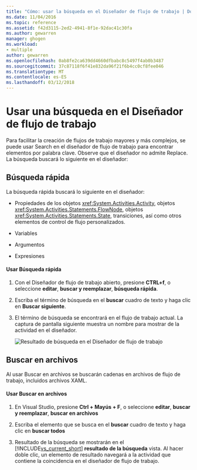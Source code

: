 ```yaml
---
title: "Cómo: usar la búsqueda en el Diseñador de flujo de trabajo | Documentos de Microsoft"
ms.date: 11/04/2016
ms.topic: reference
ms.assetid: f42d3115-2ed2-4941-8f1e-92dac41c30fa
ms.author: gewarren
manager: ghogen
ms.workload:
- multiple
author: gewarren
ms.openlocfilehash: 0ab8fe2ca639dd4660dfbabc8c5497f4ab0b3487
ms.sourcegitcommit: 37c87118f6f41e832da96f21f6b4cc0cf8fee046
ms.translationtype: MT
ms.contentlocale: es-ES
ms.lasthandoff: 03/12/2018
---
```

# <a name="how-to-use-search-in-the-workflow-designer"></a>Usar una búsqueda en el Diseñador de flujo de trabajo
Para facilitar la creación de flujos de trabajo mayores y más complejos, se puede usar Search en el diseñador de flujo de trabajo para encontrar elementos por palabra clave. Observe que el diseñador no admite Replace. La búsqueda buscará lo siguiente en el diseñador:  
  
## <a name="quick-find"></a>Búsqueda rápida  
 La búsqueda rápida buscará lo siguiente en el diseñador:  
  
-   Propiedades de los objetos <xref:System.Activities.Activity>, objetos <xref:System.Activities.Statements.FlowNode>, objetos <xref:System.Activities.Statements.State>, transiciones, así como otros elementos de control de flujo personalizados.  
  
-   Variables  
  
-   Argumentos  
  
-   Expresiones  
  
#### <a name="using-quick-find"></a>Usar Búsqueda rápida  
  
1.  Con el Diseñador de flujo de trabajo abierto, presione **CTRL+f**, o seleccione **editar**, **buscar y reemplazar**, **búsqueda rápida**.  
  
2.  Escriba el término de búsqueda en el **buscar** cuadro de texto y haga clic en **Buscar siguiente**.  
  
3.  El término de búsqueda se encontrará en el flujo de trabajo actual. La captura de pantalla siguiente muestra un nombre para mostrar de la actividad en el diseñador.  
  
     ![Resultado de búsqueda en el Diseñador de flujo de trabajo](../workflow-designer/media/designersearch.png "DesignerSearch")  
  
## <a name="find-in-files"></a>Buscar en archivos  
 Al usar Buscar en archivos se buscarán cadenas en archivos de flujo de trabajo, incluidos archivos XAML.  
  
#### <a name="using-find-in-files"></a>Usar Buscar en archivos  
  
1.  En Visual Studio, presione **Ctrl + Mayús + F**, o seleccione **editar**, **buscar y reemplazar**, **buscar en archivos**  
  
2.  Escriba el elemento que se busca en el **buscar** cuadro de texto y haga clic en **buscar todos**  
  
3.  Resultado de la búsqueda se mostrarán en el [!INCLUDE[vs_current_short](../code-quality/includes/vs_current_short_md.md)] **resultado de la búsqueda** vista. Al hacer doble clic, un elemento de resultado navegará a la actividad que contiene la coincidencia en el diseñador de flujo de trabajo.